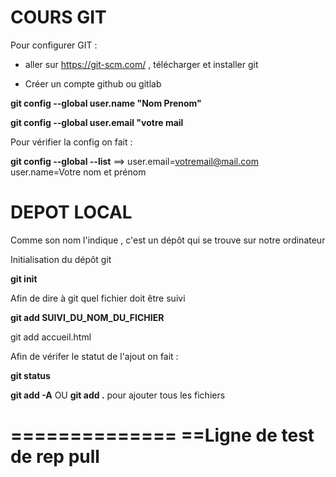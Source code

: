 # COURS GIT

Pour configurer GIT : 

* aller sur https://git-scm.com/ , télécharger et installer git

* Créer un compte github ou gitlab

**git config --global user.name "Nom Prenom"**

**git config --global user.email "votre mail**

Pour vérifier la config on fait :

**git config --global --list** ==> user.email=votremail@mail.com user.name=Votre nom et prénom


# DEPOT LOCAL
Comme son nom l'indique , c'est un dépôt qui se trouve sur notre ordinateur

Initialisation du dépôt git

**git init**

Afin de dire à git quel fichier doit être suivi

**git add SUIVI_DU_NOM_DU_FICHIER**

git add accueil.html


Afin de vérifer le statut de l'ajout on fait :

**git status**

**git add -A** OU **git add .** pour ajouter tous les fichiers

==============
==Ligne de test de rep pull
==============
